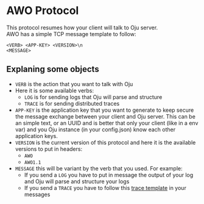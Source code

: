 # AWO Protocol

This protocol resumes how your client will talk to Oju server. <br>
AWO has a simple TCP message template to follow:

```
<VERB> <APP-KEY> <VERSION>\n
<MESSAGE>
```

## Explaning some objects

-  `VERB` is the action that you want to talk with Oju
  - Here it is some available verbs:
    -  `LOG` is for sending logs that Oju will parse and structure
    -  `TRACE` is for sending distributed traces
-  `APP-KEY` is the application key that you want to generate to keep secure the message exchange between your client and Oju server. This can be an simple text, or an UUID and is better that only your client (like in a env var) and you Oju instance (in your config.json) know each other application keys.
-  `VERSION` is the current version of this protocol and here it is the available versions to put in headers:
    -  `AWO`
    -  `AWO1.1`
-  `MESSAGE` this will be variant by the verb that you used. For example:
    - If you send a `LOG` you have to put in message the output of your log and Oju will parse and structure your logs
    - If you send a `TRACE` you have to follow this [trace template](#) in your messages
